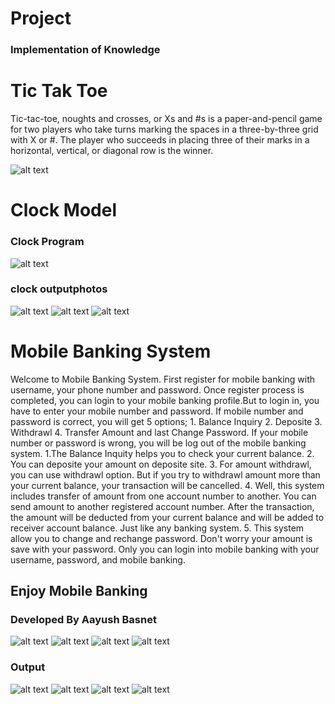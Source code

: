 # Project
### Implementation of Knowledge

# Tic Tak Toe
 Tic-tac-toe, noughts and crosses, or Xs and #s is a paper-and-pencil game for two players who take turns marking the spaces in a three-by-three grid with X or #. The player who succeeds in placing three of their marks in a horizontal, vertical, or diagonal row is the winner. 

![alt text](https://github.com/Aayush-Basnet/Project/blob/39689b62f1d8887a9781816ce14ae8624328f8c4/tictaktoe.png)


# Clock Model
### Clock Program 
![alt text](https://github.com/Aayush-Basnet/Project/blob/8ea28c60c68772df16c37f1cafb895f948c6746c/clock.png)
### clock outputphotos
![alt text](https://github.com/Aayush-Basnet/Photos/blob/4011f44394683b2555b8ccdafd397f7b0a6e44ec/clock%20photo%201.png)
![alt text](https://github.com/Aayush-Basnet/Photos/blob/4011f44394683b2555b8ccdafd397f7b0a6e44ec/clock%20photo%202.png)
![alt text](https://github.com/Aayush-Basnet/Photos/blob/4011f44394683b2555b8ccdafd397f7b0a6e44ec/clock%20photo%203.png)

# Mobile Banking System
Welcome to Mobile Banking System. First register for mobile banking with username, your phone number and password. Once register process is completed, you can login to your mobile banking profile.But to login in, you have to enter your mobile number and password. If mobile number and password is correct, you will get 5 options; 1. Balance Inquiry 2. Deposite 3. Withdrawl 4. Transfer Amount and last Change Password. If your mobile number or password is wrong, you will be log out of the mobile banking system.
1.The Balance Inquity helps you to check your current balance.
2. You can deposite your amount on deposite site.
3. For amount withdrawl, you can use withdrawl option. But if you try to withdrawl amount more than your current balance, your transaction will be cancelled.
4. Well, this system includes transfer of amount from one account number to another. You can send amount to another registered account number. After the transaction, the amount will be deducted from your current balance and will be added to receiver account balance. Just like any banking system.
5. This system allow you to change and rechange password.
Don't worry your amount is save with your password. Only you can login into mobile banking with your username, password, and mobile banking.
## Enjoy Mobile Banking
### Developed By Aayush Basnet

![alt text](https://github.com/Aayush-Basnet/Photos/blob/f90cf43bbba4f11b034502e552196ba84bd7f3f6/mobilebankingprogram1.png)
![alt text](https://github.com/Aayush-Basnet/Photos/blob/f90cf43bbba4f11b034502e552196ba84bd7f3f6/mobilebankingprogram2.png)
![alt text](https://github.com/Aayush-Basnet/Photos/blob/f90cf43bbba4f11b034502e552196ba84bd7f3f6/mobilebankingprogram3.png)
![alt text](https://github.com/Aayush-Basnet/Photos/blob/f90cf43bbba4f11b034502e552196ba84bd7f3f6/mobilebankingprogram4.png)

### Output
![alt text](https://github.com/Aayush-Basnet/Photos/blob/f90cf43bbba4f11b034502e552196ba84bd7f3f6/mobilebanking%20first%20page.png)
![alt text](https://github.com/Aayush-Basnet/Photos/blob/f90cf43bbba4f11b034502e552196ba84bd7f3f6/mobilebanking%20registration.png)
![alt text](https://github.com/Aayush-Basnet/Photos/blob/f90cf43bbba4f11b034502e552196ba84bd7f3f6/mobilebanking%20choice%201.png)
![alt text](https://github.com/Aayush-Basnet/Photos/blob/f90cf43bbba4f11b034502e552196ba84bd7f3f6/mobilebaking%20.png)
